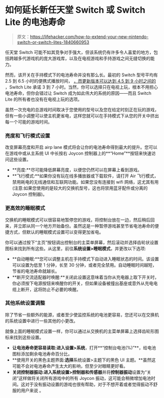 # 如何延长新任天堂 Switch 或 Switch Lite 的电池寿命

> 原文：<https://lifehacker.com/how-to-extend-your-new-nintendo-switch-or-switch-lites-1840660953>

任天堂 Switch 可能不如其竞争对手强大，但该系统仍有许多令人喜爱的地方，包括跨越多代游戏机的庞大游戏库，以及在电视游戏和手持游戏之间无缝切换的能力。



然而，该开关在手持模式下的电池寿命并没有那么长。最初的 Switch 型号平均有 2.5 到 6.5 小时的便携式播放时间， [，而更新版本可以达到 4.5 到 9 小时之间的](https://lifehacker.com/how-to-spot-the-new-nintendo-switch-with-better-battery-1837209189) ，Switch Lite 承诺 3 到 7 小时。当然，你可以选择只在电视上玩，根本不用担心电池寿命，但你会错过让 Switch 成为如此伟大的系统的原因——而且 Switch Lite 的所有者也没有在电视上玩的选项。

虽然一次充电的总游戏时间取决于您使用的型号以及您在给定时刻正在玩的游戏，但有一些小调整可以使主机更省电，这样您就可以在手持模式下从您的开关中挤出每一个可能的游戏时间。

### 亮度和飞行模式设置

改变屏幕亮度和开启 airp lane 模式将会让你的电池寿命得到最大的提升。您可以在游戏中或从主系统 UI 中长按右 Joycon 控制器上的**“Home”**按钮来快速访问这些设置。

*   **亮度:**尽可能降低屏幕亮度，以便您仍然可以在屏幕上看到游戏。
*   **飞行模式:**如果你没有玩在线多播放器或下载软件，请打开 Air 飞行模式，禁用耗电的无线通信和互联网功能。如果您没有连接到 wifi 网络，这尤其有用(注意:如果您使用的是较大的交换机型号，这也将禁用蓝牙配件或分离的 Joycon 控制器)。

### **更高效的睡眠模式**

交换机的睡眠模式可以很容易地暂停您的游戏，将控制台放在一边，然后稍后回来，并立即从同一个地方开始备份。虽然这是一种暂停游戏甚至节省电池寿命的便捷方式，但默认的睡眠模式设置可以变得更加省电。

你可以通过按下“主页”按钮调出控制台的主菜单屏幕，然后滚动并选择齿轮状设置图标来找到所有这些。从这里，前往**系统设置>睡眠模式**，并更改以下选项:

*   **自动睡眠:**您可以调整主机在手持模式下自动进入睡眠状态的时间。该设置可以设置为低至 1 分钟，长至 30 分钟，或者完全禁用。自动睡眠时间越短，节省的电池寿命就越长。
*   **断开交流适配器时唤醒:**关闭此设置这意味着当你从充电器上取下开关时，你必须按下电源按钮来唤醒你的开关，但如果设备被撞出基座或意外从充电电缆上断开，这将防止不必要的唤醒。

### 其他系统设置调整

除了节省一些额外的能源，或者至少使监控系统的电池更容易，您还可以在交换机的系统设置中进行一些其他的小更改。

就像上面的睡眠模式设置一样，你可以通过从交换机的主菜单屏幕上选择齿轮形图标来找到这些设置。

*   **让电池寿命更容易读取:**进入**设置>系统**，打开**“控制台电池(%)”**，给电池图标添加剩余电池寿命百分比。
*   **使用开关的黑色主题界面:**选择**系统设置>主题下的黑色 UI 主题。**虽然这可能不会对电池寿命产生太大的影响，但至少对眼睛更好看。
*   **关闭控制器振动:**进入**系统设置>控制器和传感器**并将**控制器振动**设置为“关闭”这样做将关闭所有游戏中的所有 Joycon 振动，这可能会稍微增加电池时间。这对于没有振动设置的游戏也很有帮助，对于不想开着或者觉得振动不舒服的用户来说 。